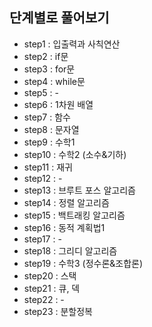 ## 단계별로 풀어보기

+ step1  : 입출력과 사칙연산
+ step2  : if문
+ step3  : for문
+ step4  : while문
+ step5  : -
+ step6  : 1차원 배열
+ step7  : 함수
+ step8  : 문자열
+ step9  : 수학1
+ step10 : 수학2 (소수&기하)
+ step11 : 재귀
+ step12 : -
+ step13 : 브루트 포스 알고리즘
+ step14 : 정렬 알고리즘
+ step15 : 백트래킹 알고리즘
+ step16 : 동적 계획법1
+ step17 : -
+ step18 : 그리디 알고리즘
+ step19 : 수학3 (정수론&조합론)
+ step20 : 스택
+ step21 : 큐, 덱
+ step22 : -
+ step23 : 분할정복